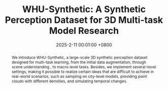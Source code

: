 ---
title:          'WHU-Synthetic: A Synthetic Perception Dataset for 3D Multi-task Model Research'
date:           2025-2-11 00:01:00 +0800
selected:       true
pub:            "Transactions on Geoscience and Remote Sensing (IF: 7.5)"
pub_date:       "2025"
abstract: >-
  We introduce WHU-Synthetic, a large-scale 3D synthetic perception dataset designed for multi-task learning, from the initial data augmentation, through scene understanding , to macro-level tasks. Besides, we implement several novel settings, making it possible to realize certain ideas that are difficult to achieve in real-world scenarios, such as sampling on city-level models, providing point clouds with different densities, and simulating temporal changes.

cover:          assets/images/covers/WHU-Synthetic.png
authors:
  - Jiahao Zhou*
  - Chen Long*
  - Yue Xie
  - Jialiang Wang
  - Conglang Zhang
  - Boheng Li
  - Haiping Wang
  - Zhe Chen†
  - Zhen Dong


links:
  Papar: https://ieeexplore.ieee.org/document/10879799
  Code: https://github.com/WHU-USI3DV/WHU-Synthetic
---